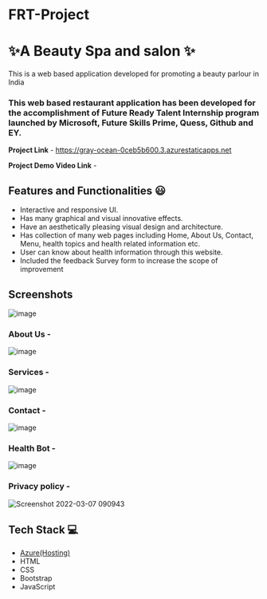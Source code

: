 # FRT-Project
# ✨A Beauty Spa and salon ✨

This is a web based application developed for promoting a beauty parlour in India

### This web based restaurant application has been developed for the accomplishment of Future Ready Talent Internship program launched by Microsoft, Future Skills Prime, Quess, Github and EY.


**Project Link** - https://gray-ocean-0ceb5b600.3.azurestaticapps.net

**Project Demo Video Link** -


## Features and Functionalities 😃

- Interactive and responsive UI.
- Has many graphical and visual innovative effects.
- Have an aesthetically pleasing visual design and architecture.
- Has collection of many web pages including Home, About Us, Contact, Menu, health topics and health related information etc.
- User can know about health information through this website.
- Included the feedback Survey form to increase the scope of improvement 

## Screenshots

![image](https://github.com/20a31a05f4/FRT-Project/assets/110026196/91fabde7-a5af-4835-bf14-7f1fb6f2c117)


### About Us -

![image](https://github.com/20a31a05f4/FRT-Project/assets/110026196/09ed7843-32d5-4a66-bf5d-48658d77e415)


### Services - 

![image](https://github.com/20a31a05f4/FRT-Project/assets/110026196/1b3d648d-2851-40c0-9cc3-456a11daba7c)


### Contact - 

![image](https://github.com/20a31a05f4/FRT-Project/assets/110026196/e1bbab20-16a3-499a-ae0c-9cef3dc8e639)


### Health Bot -

![image](https://github.com/20a31a05f4/FRT-Project/assets/110026196/8851b6a1-b6fa-4333-aee6-eeb0801fca45)


### Privacy policy -


![Screenshot 2022-03-07 090943](https://user-images.githubusercontent.com/98517345/156963849-e8ead038-b9ea-4320-9165-9f99cf00d9d2.jpg)



## Tech Stack 💻

- [Azure(Hosting)](https://azure.microsoft.com/en-in/features/azure-portal/)
- HTML
- CSS
- Bootstrap
- JavaScript
